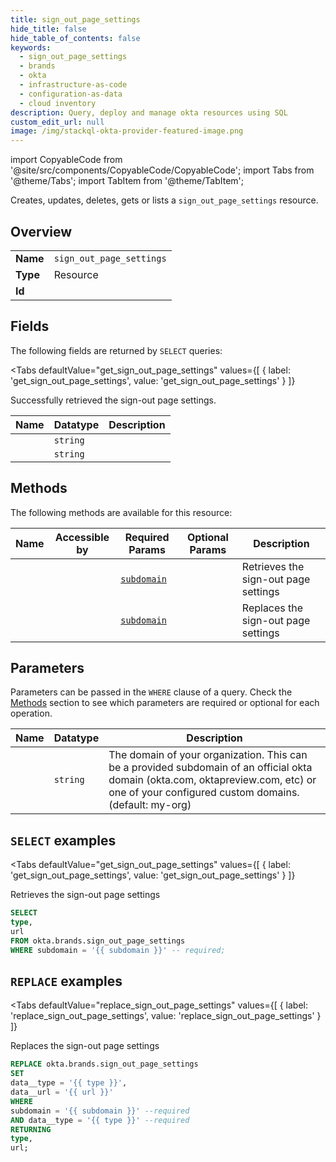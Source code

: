 ```yaml
--- 
title: sign_out_page_settings
hide_title: false
hide_table_of_contents: false
keywords:
  - sign_out_page_settings
  - brands
  - okta
  - infrastructure-as-code
  - configuration-as-data
  - cloud inventory
description: Query, deploy and manage okta resources using SQL
custom_edit_url: null
image: /img/stackql-okta-provider-featured-image.png
---
```


import CopyableCode from '@site/src/components/CopyableCode/CopyableCode';
import Tabs from '@theme/Tabs';
import TabItem from '@theme/TabItem';

Creates, updates, deletes, gets or lists a <code>sign_out_page_settings</code> resource.

## Overview
<table><tbody>
<tr><td><b>Name</b></td><td><code>sign_out_page_settings</code></td></tr>
<tr><td><b>Type</b></td><td>Resource</td></tr>
<tr><td><b>Id</b></td><td><CopyableCode code="okta.brands.sign_out_page_settings" /></td></tr>
</tbody></table>

## Fields

The following fields are returned by `SELECT` queries:

<Tabs
    defaultValue="get_sign_out_page_settings"
    values={[
        { label: 'get_sign_out_page_settings', value: 'get_sign_out_page_settings' }
    ]}
>
<TabItem value="get_sign_out_page_settings">

Successfully retrieved the sign-out page settings.

<table>
<thead>
    <tr>
    <th>Name</th>
    <th>Datatype</th>
    <th>Description</th>
    </tr>
</thead>
<tbody>
<tr>
    <td><CopyableCode code="type" /></td>
    <td><code>string</code></td>
    <td></td>
</tr>
<tr>
    <td><CopyableCode code="url" /></td>
    <td><code>string</code></td>
    <td></td>
</tr>
</tbody>
</table>
</TabItem>
</Tabs>

## Methods

The following methods are available for this resource:

<table>
<thead>
    <tr>
    <th>Name</th>
    <th>Accessible by</th>
    <th>Required Params</th>
    <th>Optional Params</th>
    <th>Description</th>
    </tr>
</thead>
<tbody>
<tr>
    <td><a href="#get_sign_out_page_settings"><CopyableCode code="get_sign_out_page_settings" /></a></td>
    <td><CopyableCode code="select" /></td>
    <td><a href="#parameter-subdomain"><code>subdomain</code></a></td>
    <td></td>
    <td>Retrieves the sign-out page settings</td>
</tr>
<tr>
    <td><a href="#replace_sign_out_page_settings"><CopyableCode code="replace_sign_out_page_settings" /></a></td>
    <td><CopyableCode code="replace" /></td>
    <td><a href="#parameter-subdomain"><code>subdomain</code></a></td>
    <td></td>
    <td>Replaces the sign-out page settings</td>
</tr>
</tbody>
</table>

## Parameters

Parameters can be passed in the `WHERE` clause of a query. Check the [Methods](#methods) section to see which parameters are required or optional for each operation.

<table>
<thead>
    <tr>
    <th>Name</th>
    <th>Datatype</th>
    <th>Description</th>
    </tr>
</thead>
<tbody>
<tr id="parameter-subdomain">
    <td><CopyableCode code="subdomain" /></td>
    <td><code>string</code></td>
    <td>The domain of your organization. This can be a provided subdomain of an official okta domain (okta.com, oktapreview.com, etc) or one of your configured custom domains. (default: my-org)</td>
</tr>
</tbody>
</table>

## `SELECT` examples

<Tabs
    defaultValue="get_sign_out_page_settings"
    values={[
        { label: 'get_sign_out_page_settings', value: 'get_sign_out_page_settings' }
    ]}
>
<TabItem value="get_sign_out_page_settings">

Retrieves the sign-out page settings

```sql
SELECT
type,
url
FROM okta.brands.sign_out_page_settings
WHERE subdomain = '{{ subdomain }}' -- required;
```
</TabItem>
</Tabs>


## `REPLACE` examples

<Tabs
    defaultValue="replace_sign_out_page_settings"
    values={[
        { label: 'replace_sign_out_page_settings', value: 'replace_sign_out_page_settings' }
    ]}
>
<TabItem value="replace_sign_out_page_settings">

Replaces the sign-out page settings

```sql
REPLACE okta.brands.sign_out_page_settings
SET 
data__type = '{{ type }}',
data__url = '{{ url }}'
WHERE 
subdomain = '{{ subdomain }}' --required
AND data__type = '{{ type }}' --required
RETURNING
type,
url;
```
</TabItem>
</Tabs>
